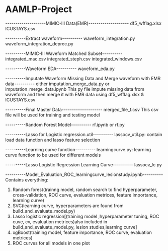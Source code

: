 # AAMLP-Project

--------------------MIMIC-III Data(EMR)--------------------
df5_wfflag.xlsx
ICUSTAYS.csv

----------Extract waveform----------
waveform_integration.py
waveform_integration_deprec.py

----------MIMIC-III Waveform Matched Subset----------
integrated_mac.csv
integrated_steph.csv
integrated_windows.csv

----------Waveform EDA----------
waveform_eda.py

----------Imputate Waveform Missing Data and Merge waveform with EMR data----------
either imputation_merge_data.py or imputation_merge_data.ipynb
This py file impute missing data from waveform and then merge it with EMR data using df5_wfflag.xlsx & ICUSTAYS.csv

----------Final Master Data--------------------
merged_file_f.csv
This csv file will be used for training and testing model

----------Random Forest Model----------
rf.ipynb or rf.py

----------Lasso for Logistic regression.util----------
lassocv_util.py: contain load data function and lasso feature selection 

----------Learning curve function----------
learningcurve.py: learning curve function to be used for different models

----------Lasso Logistic Regression Learning Curve----------
lassocv_lc.py

----------Model_Evaluation_ROC_learningcurve_lesionstudy.ipynb----------
Contains everything:
1. Random forest(trainng model, random search to find hyperparameter, cross-validation, ROC curve, evaluation metrices, feature importance, learning curve)
2. SVC(learning curve, hyperparameters are found from build_and_evaluate_model.py)
3. Lasso logistic regression[(training model ,hyperparameter tuning, ROC cuve, cv, evaluation metrices)also included in build_and_evaluate_model.py, lesion studies,learning curve]
4. xgBoost(training model, feature importance, ROC curve, evaluation metrices)
5. ROC curves for all models in one plot
